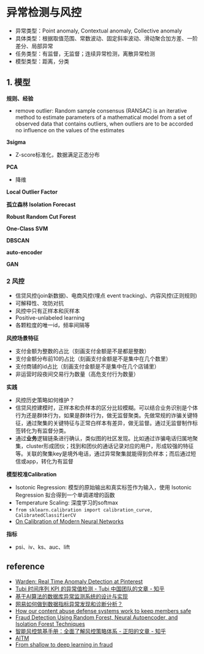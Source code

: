 # 异常检测与风控

- 异常类型：Point anomaly, Contextual anomaly, Collective anomaly
- 具体类型：根据取值范围、常数波动、固定斜率波动、滑动聚合加方差、一阶差分、局部异常
- 任务类型：有监督，无监督；连续异常检测，离散异常检测
- 模型类型：距离，分类

## 1. 模型

**规则、经验**

- remove outlier: Random sample consensus (RANSAC) is an iterative method to estimate parameters of a mathematical model from a set of observed data that contains outliers, when outliers are to be accorded no influence on the values of the estimates

**3sigma**

- Z-score标准化，数据满足正态分布

**PCA**

- 降维

**Local Outlier Factor**

**孤立森林 Isolation Forecast**

**Robust Random Cut Forest**

**One-Class SVM**

**DBSCAN**

**auto-encoder**

**GAN**


### 2 风控

- 信贷风控(join新数据)、电商风控(埋点 event tracking)、内容风控(正则规则)
- 可解释性、攻防对抗
- 风控中只有正样本和灰样本
- Positive-unlabeled learning
- 各颗粒度的唯一id，频率间隔等

**风控场景特征**

- 支付金额为整数的占比（刻画支付金额是不是都是整数）
- 支付金额分布前10的占比（刻画支付金额是不是集中在几个数里）
- 支付商铺的id占比（刻画支付金额是不是集中在几个店铺里）
- 非运营时段夜间交易行为数量（高危支付行为数量）

**实践**

- 风控历史策略如何维护？
- 信贷风控建模时，正样本和负样本的区分比较模糊。可以结合业务识别是个体行为还是群体行为，如果是群体行为，做无监督聚类。先做常规的诈骗关键特征，通过聚集的关键特征与正常白样本有差异，做无监督。通过无监督制作标签转化为有监督分类。
- 通过**业务**逻辑链条进行确认，类似图的社区发现。比如通过诈骗电话归属地聚集，cluster形成团伙；找到和团伙的通话记录对应的用户，形成较强的特征等。关联的聚集key是境外电话，通过异常聚集就能得到负样本；而后通过短信或app，转化为有监督

**模型校准Calibration**

- Isotonic Regression: 模型的原始输出和真实标签作为输入，使用 Isotonic Regression 拟合得到一个单调递增的函数
- Temperature Scaling: 深度学习的softmax
- `from sklearn.calibration import calibration_curve, CalibratedClassifierCV`
- [On Calibration of Modern Neural Networks](http://proceedings.mlr.press/v70/guo17a/guo17a.pdf)

**指标**

- psi、iv、ks、auc、lift

## reference

- [Warden: Real Time Anomaly Detection at Pinterest](https://medium.com/pinterest-engineering/warden-real-time-anomaly-detection-at-pinterest-210c122f6afa)
- [Tubi 时间序列 KPI 的异常值检测 - Tubi 中国团队的文章 - 知乎](https://zhuanlan.zhihu.com/p/642174241)
- [基于AI算法的数据库异常监测系统的设计与实现](https://tech.meituan.com/2022/09/01/database-monitoring-based-on-ai.html)
- [网易如何做到数据指标异常发现和诊断分析？](https://mp.weixin.qq.com/s/wr9XvBNRBeKfp6acxkXc2A)
- [How our content abuse defense systems work to keep members safe](https://www.linkedin.com/blog/engineering/trust-and-safety/how-our-content-abuse-defense-systems-work-to-keep-members-safe)
- [Fraud Detection Using Random Forest, Neural Autoencoder, and Isolation Forest Techniques](https://www.infoq.com/articles/fraud-detection-random-forest/?topicPageSponsorship=ed11260b-6513-40ba-922f-aae7ac9f942c)
- [智能风控筑基手册：全面了解风控策略体系 - 正阳的文章 - 知乎](https://zhuanlan.zhihu.com/p/151299288)
- [AITM](https://tech.meituan.com/2021/08/12/kdd-2021-aitm.html)
- [From shallow to deep learning in fraud](https://eng.lyft.com/from-shallow-to-deep-learning-in-fraud-9dafcbcef743)
